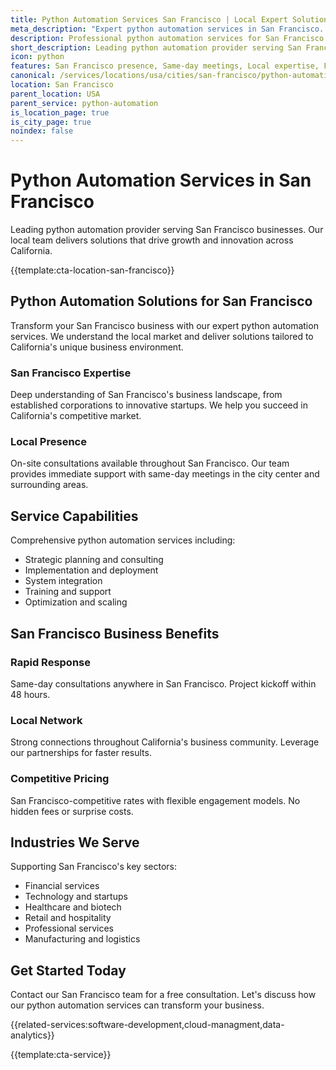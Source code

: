 ```yaml
---
title: Python Automation Services San Francisco | Local Expert Solutions
meta_description: "Expert python automation services in San Francisco. Local team, same-day consultations, proven results. Transform your business today."
description: Professional python automation services for San Francisco businesses
short_description: Leading python automation provider serving San Francisco and California.
icon: python
features: San Francisco presence, Same-day meetings, Local expertise, Fast deployment, Competitive rates, Proven track record
canonical: /services/locations/usa/cities/san-francisco/python-automation-san-francisco.html
location: San Francisco
parent_location: USA
parent_service: python-automation
is_location_page: true
is_city_page: true
noindex: false
---
```


# Python Automation Services in San Francisco

Leading python automation provider serving San Francisco businesses. Our local team delivers solutions that drive growth and innovation across California.

{{template:cta-location-san-francisco}}

## Python Automation Solutions for San Francisco

Transform your San Francisco business with our expert python automation services. We understand the local market and deliver solutions tailored to California's unique business environment.

### San Francisco Expertise

Deep understanding of San Francisco's business landscape, from established corporations to innovative startups. We help you succeed in California's competitive market.

### Local Presence

On-site consultations available throughout San Francisco. Our team provides immediate support with same-day meetings in the city center and surrounding areas.

## Service Capabilities

Comprehensive python automation services including:
- Strategic planning and consulting
- Implementation and deployment
- System integration
- Training and support
- Optimization and scaling

## San Francisco Business Benefits

### Rapid Response
Same-day consultations anywhere in San Francisco. Project kickoff within 48 hours.

### Local Network
Strong connections throughout California's business community. Leverage our partnerships for faster results.

### Competitive Pricing
San Francisco-competitive rates with flexible engagement models. No hidden fees or surprise costs.

## Industries We Serve

Supporting San Francisco's key sectors:
- Financial services
- Technology and startups
- Healthcare and biotech
- Retail and hospitality
- Professional services
- Manufacturing and logistics

## Get Started Today

Contact our San Francisco team for a free consultation. Let's discuss how our python automation services can transform your business.

{{related-services:software-development,cloud-managment,data-analytics}}

{{template:cta-service}}
